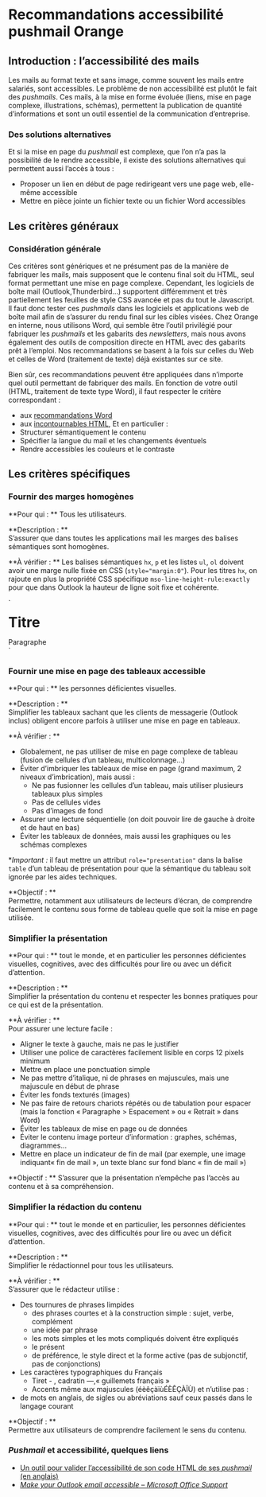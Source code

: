 # Recommandations accessibilité pushmail Orange  

<script>$(document).ready(function () {
    setBreadcrumb([{"label":"Pushmails"}]);
});</script>


## Introduction&nbsp;: l’accessibilité des mails
Les mails au format texte et sans image, comme souvent les mails entre salariés, sont accessibles. Le problème de non accessibilité est plutôt le fait des <i lang="en">pushmails</i>. Ces mails, à la mise en forme évoluée (liens, mise en page complexe, illustrations, schémas), permettent la publication de quantité d’informations et sont un outil essentiel de la communication d’entreprise.

### Des solutions alternatives
Et si la mise en page du <i lang="en">pushmail</i> est complexe, que l’on n’a pas la possibilité de le rendre accessible, il existe des solutions alternatives qui permettent aussi l’accès à tous&nbsp;:
- Proposer un lien en début de page redirigeant vers une page web, elle-même accessible
- Mettre en pièce jointe un fichier texte ou un fichier Word accessibles

## Les critères généraux

### Considération générale

Ces critères sont génériques et ne présument pas de la manière de fabriquer les mails, mais supposent que le contenu final soit du <abbr>HTML</abbr>, seul format permettant une mise en page complexe. Cependant, les logiciels de boîte mail (Outlook,Thunderbird…) supportent différemment et très partiellement les feuilles de style CSS avancée et pas du tout le Javascript. Il faut donc tester ces <i lang="en">pushmails</i> dans les logiciels et applications web de boîte mail afin de s’assurer du rendu final sur les cibles visées.
Chez Orange en interne, nous utilisons Word, qui semble être l’outil privilégié pour fabriquer les <i lang="en">pushmails</i> et les gabarits des <i lang="en">newsletters</i>, mais nous avons également des outils de composition directe en <abbr>HTML</abbr> avec des gabarits prêt à l’emploi. Nos recommandations se basent à la fois sur celles du Web et celles de Word (traitement de texte) déjà existantes sur ce site.

Bien sûr, ces recommandations peuvent être appliquées dans n’importe quel outil permettant de fabriquer des mails.
En fonction de votre outil (<abbr>HTML</abbr>, traitement de texte type Word), il faut respecter le critère correspondant&nbsp;:
- aux [recommandations Word](./word.html)
- aux [incontournables <abbr>HTML</abbr>](../web/fondamentaux-tech.html),
Et en particulier&nbsp;:
- Structurer sémantiquement le contenu
- Spécifier la langue du mail et les changements éventuels
- Rendre accessibles les couleurs et le contraste

## Les critères spécifiques

### Fournir des marges homogènes
**Pour qui&nbsp;: ** Tous les utilisateurs.  

**Description&nbsp;: **  
S’assurer que dans toutes les applications mail les marges des balises sémantiques sont homogènes.

**À vérifier&nbsp;: ** 
Les balises sémantiques `hx`, `p` et les listes `ul`, `ol` doivent avoir une marge nulle fixée en <abbr>CSS</abbr> (`style="margin:0"`).
Pour les titres `hx`, on rajoute en plus la propriété <abbr>CSS</abbr> spécifique `mso-line-height-rule:exactly` pour que dans Outlook la hauteur de ligne soit fixe et cohérente.

`<h1 style="margin:0; mso-line-height-rule:exactly;">Titre</h1>
  <p style="margin:0;">Paragraphe</p>`

### Fournir une mise en page des tableaux accessible

**Pour qui&nbsp;: ** les personnes déficientes visuelles.  

**Description&nbsp;: **  
Simplifier les tableaux sachant que les clients de messagerie (Outlook inclus) obligent encore parfois à utiliser une mise en page en tableaux.

**À vérifier&nbsp;: **  
- Globalement, ne pas utiliser de mise en page complexe de tableau (fusion de cellules d’un tableau, multicolonnage…) 
- Éviter d’imbriquer les tableaux de mise en page (grand maximum, 2 niveaux d’imbrication), mais aussi&nbsp;:
    - Ne pas fusionner les cellules d’un tableau, mais utiliser plusieurs tableaux plus simples
    - Pas de cellules vides
    - Pas d’images de fond 
- Assurer une lecture séquentielle (on doit pouvoir lire de gauche à droite et de haut en bas)
- Éviter les tableaux de données, mais aussi les graphiques ou les schémas complexes

**Important&nbsp;:* il faut mettre un attribut `role="presentation"` dans la balise `table` d’un tableau de présentation pour que la sémantique du tableau soit ignorée par les aides techniques.

**Objectif&nbsp;: **  
Permettre, notamment aux utilisateurs de lecteurs d’écran, de comprendre facilement le contenu sous forme de tableau quelle que soit la mise en page utilisée.

### Simplifier la présentation

**Pour qui&nbsp;: ** tout le monde, et en particulier les personnes déficientes visuelles, cognitives, avec des difficultés pour lire ou avec un déficit d’attention.  

**Description&nbsp;: **  
Simplifier la présentation du contenu et respecter les bonnes pratiques pour ce qui est de la présentation. 

**À vérifier&nbsp;: **  
Pour assurer une lecture facile&nbsp;:
- Aligner le texte à gauche, mais ne pas le justifier
- Utiliser une police de caractères facilement lisible en corps 12 pixels minimum
- Mettre en place une ponctuation simple
- Ne pas mettre d’italique, ni de phrases en majuscules, mais une majuscule en début de phrase
- Éviter les fonds texturés (images)
- Ne pas faire de retours chariots répétés ou de tabulation pour espacer (mais la fonction «&nbsp;Paragraphe&nbsp;&gt; Espacement&nbsp;» ou «&nbsp;Retrait&nbsp;» dans Word)
- Éviter les tableaux de mise en page ou de données
- Éviter le contenu image porteur d’information&nbsp;: graphes, schémas, diagrammes…
- Mettre en place un indicateur de fin de mail (par exemple, une image indiquant«&nbsp;fin de mail&nbsp;», un texte blanc sur fond blanc «&nbsp;fin de mail&nbsp;»)

**Objectif&nbsp;: **
S’assurer que la présentation n’empêche pas l’accès au contenu et à sa compréhension.


### Simplifier la rédaction du contenu

**Pour qui&nbsp;: ** tout le monde et en particulier, les personnes déficientes visuelles, cognitives, avec des difficultés pour lire ou avec un déficit d’attention.  

**Description&nbsp;: **  
Simplifier le rédactionnel pour tous les utilisateurs.

**À vérifier&nbsp;: **  
S’assurer que le rédacteur utilise&nbsp;:
- Des tournures de phrases limpides
    - des phrases courtes et à la construction simple&nbsp;: sujet, verbe, complément
    - une idée par phrase
    - les mots simples et les mots compliqués doivent être expliqués
    - le présent
    - de préférence, le style direct et la forme active (pas de subjonctif, pas de conjonctions)
- Les caractères typographiques du Français  
    - Tiret - , cadratin —,«&nbsp;guillemets français&nbsp;»
    - Accents même aux majuscules (éèêçàïùÉÈÊÇÀÏÙ)
et n’utilise pas&nbsp;:
- de mots en anglais, de sigles ou abréviations sauf ceux passés dans le langage courant 

**Objectif&nbsp;: **  
Permettre aux utilisateurs de comprendre facilement le sens du contenu.

### <i lang="en">Pushmail</i> et accessibilité, quelques liens

- [Un outil pour valider l’accessibilité de son code HTML de ses <i lang="en">pushmail</i> (en anglais)](http://www.accessible-email.org/) 
- [<i lang="en">Make your Outlook email accessible – Microsoft Office Support</i>](https://support.office.com/en-us/article/Make-your-Outlook-email-accessible-71ce71f4-7b15-4b7a-a2e3-cf91721bbacb)

<!--  This file is part of a11y-guidelines | Our vision of mobile & web accessibility guidelines and best practices, with valid/invalid examples.
 Copyright (C) 2016  Orange SA
 See the Creative Commons Legal Code Attribution-ShareAlike 3.0 Unported License for more details (LICENSE file). -->